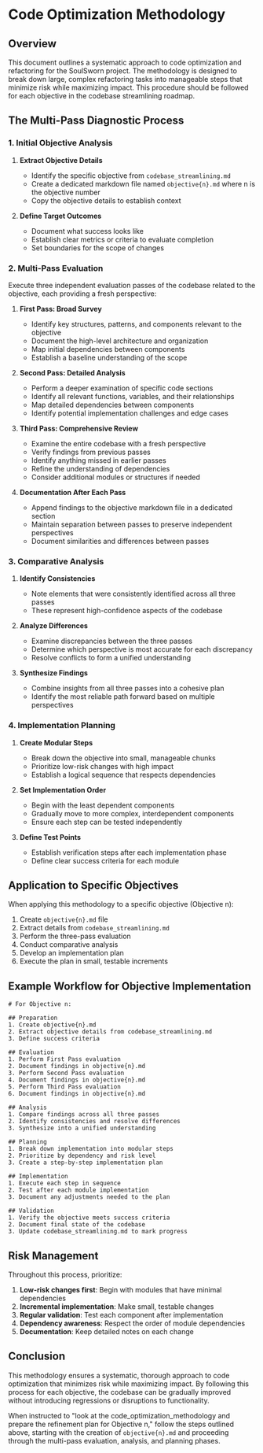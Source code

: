 # Code Optimization Methodology

## Overview

This document outlines a systematic approach to code optimization and refactoring for the SoulSworn project. The methodology is designed to break down large, complex refactoring tasks into manageable steps that minimize risk while maximizing impact. This procedure should be followed for each objective in the codebase streamlining roadmap.

## The Multi-Pass Diagnostic Process

### 1. Initial Objective Analysis

1. **Extract Objective Details**
   - Identify the specific objective from `codebase_streamlining.md`
   - Create a dedicated markdown file named `objective{n}.md` where n is the objective number
   - Copy the objective details to establish context

2. **Define Target Outcomes**
   - Document what success looks like
   - Establish clear metrics or criteria to evaluate completion
   - Set boundaries for the scope of changes

### 2. Multi-Pass Evaluation

Execute three independent evaluation passes of the codebase related to the objective, each providing a fresh perspective:

1. **First Pass: Broad Survey**
   - Identify key structures, patterns, and components relevant to the objective
   - Document the high-level architecture and organization
   - Map initial dependencies between components
   - Establish a baseline understanding of the scope

2. **Second Pass: Detailed Analysis**
   - Perform a deeper examination of specific code sections
   - Identify all relevant functions, variables, and their relationships
   - Map detailed dependencies between components
   - Identify potential implementation challenges and edge cases

3. **Third Pass: Comprehensive Review**
   - Examine the entire codebase with a fresh perspective
   - Verify findings from previous passes
   - Identify anything missed in earlier passes
   - Refine the understanding of dependencies
   - Consider additional modules or structures if needed

4. **Documentation After Each Pass**
   - Append findings to the objective markdown file in a dedicated section
   - Maintain separation between passes to preserve independent perspectives
   - Document similarities and differences between passes

### 3. Comparative Analysis

1. **Identify Consistencies**
   - Note elements that were consistently identified across all three passes
   - These represent high-confidence aspects of the codebase

2. **Analyze Differences**
   - Examine discrepancies between the three passes
   - Determine which perspective is most accurate for each discrepancy
   - Resolve conflicts to form a unified understanding

3. **Synthesize Findings**
   - Combine insights from all three passes into a cohesive plan
   - Identify the most reliable path forward based on multiple perspectives

### 4. Implementation Planning

1. **Create Modular Steps**
   - Break down the objective into small, manageable chunks
   - Prioritize low-risk changes with high impact
   - Establish a logical sequence that respects dependencies

2. **Set Implementation Order**
   - Begin with the least dependent components
   - Gradually move to more complex, interdependent components
   - Ensure each step can be tested independently

3. **Define Test Points**
   - Establish verification steps after each implementation phase
   - Define clear success criteria for each module

## Application to Specific Objectives

When applying this methodology to a specific objective (Objective n):

1. Create `objective{n}.md` file
2. Extract details from `codebase_streamlining.md`
3. Perform the three-pass evaluation
4. Conduct comparative analysis
5. Develop an implementation plan
6. Execute the plan in small, testable increments

## Example Workflow for Objective Implementation

```
# For Objective n:

## Preparation
1. Create objective{n}.md
2. Extract objective details from codebase_streamlining.md
3. Define success criteria

## Evaluation
1. Perform First Pass evaluation
2. Document findings in objective{n}.md
3. Perform Second Pass evaluation
4. Document findings in objective{n}.md
5. Perform Third Pass evaluation
6. Document findings in objective{n}.md

## Analysis
1. Compare findings across all three passes
2. Identify consistencies and resolve differences
3. Synthesize into a unified understanding

## Planning
1. Break down implementation into modular steps
2. Prioritize by dependency and risk level
3. Create a step-by-step implementation plan

## Implementation
1. Execute each step in sequence
2. Test after each module implementation
3. Document any adjustments needed to the plan

## Validation
1. Verify the objective meets success criteria
2. Document final state of the codebase
3. Update codebase_streamlining.md to mark progress
```

## Risk Management

Throughout this process, prioritize:

1. **Low-risk changes first**: Begin with modules that have minimal dependencies
2. **Incremental implementation**: Make small, testable changes
3. **Regular validation**: Test each component after implementation
4. **Dependency awareness**: Respect the order of module dependencies
5. **Documentation**: Keep detailed notes on each change

## Conclusion

This methodology ensures a systematic, thorough approach to code optimization that minimizes risk while maximizing impact. By following this process for each objective, the codebase can be gradually improved without introducing regressions or disruptions to functionality.

When instructed to "look at the code_optimization_methodology and prepare the refinement plan for Objective n," follow the steps outlined above, starting with the creation of `objective{n}.md` and proceeding through the multi-pass evaluation, analysis, and planning phases. 